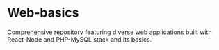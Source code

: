 # Web-basics
Comprehensive repository featuring diverse web applications built with React-Node and PHP-MySQL stack and its basics.
